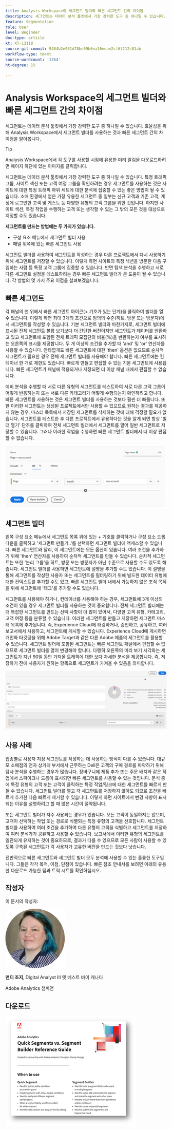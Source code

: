 ```yaml
---
title: Analysis Workspace의 세그먼트 빌더와 빠른 세그먼트 간의 차이점
description: 세그먼트는 데이터 분석 툴킷에서 가장 강력한 도구 중 하나일 수 있습니다. 효율성을 위해 Analysis Workspace에서 세그먼트 빌더를 사용하는 것과 빠른 세그먼트 간의 차이점을 알아봅니다.
feature: Segmentation
role: User
level: Beginner
doc-type: article
kt: KT-13118
source-git-commit: 9484b2e981d78be59b6ea16eeae2cf6f212c81ab
workflow-type: tm+mt
source-wordcount: '1264'
ht-degree: 1%

---
```



# Analysis Workspace의 세그먼트 빌더와 빠른 세그먼트 간의 차이점

세그먼트는 데이터 분석 툴킷에서 가장 강력한 도구 중 하나일 수 있습니다. 효율성을 위해 Analysis Workspace에서 세그먼트 빌더를 사용하는 것과 빠른 세그먼트 간의 차이점을 알아봅니다.

>[!TIP]
>
> Analysis Workspace에서 각 도구를 사용할 시점에 유용한 미리 알림을 다운로드하려면 페이지 하단에 있는 이미지를 클릭합니다.

세그먼트는 데이터 분석 툴킷에서 가장 강력한 도구 중 하나일 수 있습니다. 특정 트래픽 그룹, 사이트 섹션 또는 고객 여정 그룹을 확인하려는 경우 세그먼트를 사용하는 것은 사이트에 대한 특정 트래픽 하위 세트에 대한 분석에 집중할 수 있는 좋은 방법이 될 수 있습니다. 소매 환경에서 얻은 가장 유용한 세그먼트 중 일부는 신규 고객과 기존 고객, 계정에 로그인한 고객 및 게스트 등 다양한 유형의 고객 그룹을 위한 것입니다. 하지만 사이트 섹션, 특정 작업을 수행하는 고객 또는 생각할 수 있는 그 밖의 모든 것을 대상으로 지정할 수도 있습니다.

**세그먼트를 만드는 방법에는 두 가지가 있습니다.**

* 구성 요소 메뉴에서 세그먼트 빌더 사용
* 패널 위쪽에 있는 빠른 세그먼트 사용

세그먼트 빌더를 사용하여 세그먼트를 작성하는 경우 다른 프로젝트에서 다시 사용하기 위해 세그먼트를 저장할 수 있습니다. 이렇게 하면 사이트의 특정 섹션을 방문한 다음 구입하는 사람 등 특정 고객 그룹에 집중할 수 있습니다. 반면 탐색 분석을 수행하고 서로 다른 세그먼트 설정을 테스트하려는 경우 빠른 세그먼트 빌더가 큰 도움이 될 수 있습니다. 각 방법의 몇 가지 주요 이점을 살펴보겠습니다.

## 빠른 세그먼트

각 패널의 맨 위에서 빠른 세그먼트 아이콘(+ 기호가 있는 단계)을 클릭하여 빌더를 열 수 있습니다. 이렇게 하면 최대 3개의 조건으로 임의의 수준(히트, 방문 또는 방문자)에서 세그먼트를 작성할 수 있습니다. 기본 세그먼트 빌더와 마찬가지로, 세그먼트 빌더에 표시된 전체 세그먼트 볼륨 보기보다 더 간단한 버전이지만 세그먼트가 데이터를 반환하고 있고 세그먼트에 포함된 전체 트래픽 모집단의 비율(%)을 반환하는지 여부를 표시하는 오른쪽의 표시를 제공합니다. 두 개 이상의 조건을 추가할 때 &#39;and&#39; 및 &#39;or&#39; 연산자를 사용할 수 있습니다. 안타깝게도 빠른 세그먼트에 대한 &#39;then&#39; 옵션은 없으므로 순차적 세그먼트가 필요한 경우 전체 세그먼트 빌더를 사용해야 합니다. 빠른 세그먼트에는 컨테이너 한 개로 제한도 있습니다. 빠르게 만들고 편집할 수 있는 기본 세그먼트에 사용됩니다. 빠른 세그먼트가 패널에 적용되거나 저장되면 더 이상 패널 내에서 편집할 수 없습니다.

예비 분석을 수행할 때 서로 다른 유형의 세그먼트를 테스트하여 서로 다른 고객 그룹이 어떻게 반응하는지 또는 서로 다른 카테고리가 어떻게 수행되는지 확인하려고 합니다. 빠른 세그먼트를 사용하는 것은 세그먼트 빌더를 사용하는 것보다 훨씬 더 빠릅니다. 또한 이러한 세그먼트는 생성된 프로젝트에서만 사용할 수 있으므로 원하는 결과를 제공하지 않는 경우, 마스터 목록에서 저장된 세그먼트를 삭제하는 것에 대해 걱정할 필요가 없습니다. 세그먼트를 테스트한 후 다른 프로젝트에서 유용하다는 것을 알게 되면 항상 &#39;빌더 열기&#39; 단추를 클릭하여 전체 세그먼트 빌더에서 세그먼트를 열어 일반 세그먼트로 저장할 수 있습니다. 그러나 이러한 작업을 수행하면 빠른 세그먼트 빌더에서 더 이상 편집할 수 없습니다.

![빠른 세그먼트](assets/quick-segement.png)

## 세그먼트 빌더

왼쪽 구성 요소 메뉴에서 세그먼트 목록 위에 있는 + 기호를 클릭하거나 구성 요소 드롭다운을 클릭하고 &#39;세그먼트 만들기..&#39;를 선택하면 세그먼트 빌더에 액세스할 수 있습니다. 빠른 세그먼트와 달리, 이 세그먼트에는 모든 옵션이 있습니다. 여러 조건을 추가하기 위해 &#39;then&#39; 연산자를 사용하여 순차적 세그먼트를 만들 수 있습니다. 순차적 세그먼트는 또한 &#39;논리 그룹&#39;을 히트, 방문 또는 방문자가 아닌 수준으로 사용할 수도 있도록 해줍니다. 세그먼트 빌더를 사용하면 세그먼트에 설명을 추가할 수도 있습니다. 이 설명을 통해 세그먼트를 작성한 사용자 또는 세그먼트를 필터링하기 위해 빌드한 데이터 유형에 대한 컨텍스트를 추가할 수도 있고, 빠른 세그먼트 빌더 내에서 가능하지 않은 조직 목적을 위해 세그먼트에 &#39;태그&#39;를 추가할 수도 있습니다.

세그먼트를 사용해야 하거나, 컨테이너를 사용해야 하는 경우, 세그먼트에 3개 이상의 조건이 있을 경우 세그먼트 빌더를 사용하는 것이 중요합니다. 전체 세그먼트 빌더에는 더 복잡한 세그먼트를 만드는 선택 사항이 더 많이 있어서, 다양한 고객 유형, 카테고리, 고객 여정 등을 분류할 수 있습니다. 이러한 세그먼트를 만들고 저장하면 세그먼트 마스터 목록에 추가됩니다. 즉, Experience Cloud에 태깅하거나, 승인하고, 공유하고, 여러 보고서에서 사용하고, 세그먼트에 게시할 수 있습니다. Experience Cloud에 게시하면 개인화 타깃팅을 위해 Adobe Target과 같은 다른 Adobe 제품의 세그먼트를 활용할 수 있습니다. 세그먼트 빌더에 포함된 세그먼트는 빠른 세그먼트 패널에서 편집할 수 없으므로 세그먼트 빌더를 열어 변경해야 합니다. 다행히 오른쪽의 미리 보기 시각화는 세그먼트가 지난 90일 동안 가져올 트래픽에 대한 보다 자세한 분석을 제공합니다. 즉, 저장하기 전에 사용자가 원하는 항목으로 세그먼트가 가져올 수 있음을 의미합니다.

![세그먼트 빌더](assets/segment-builder-quick.png)

## 사용 사례

업종별로 사용자 지정 세그먼트를 작성하는 데 사용하는 방식이 다를 수 있습니다. 대규모 소매점의 전자 상거래 부서에서 근무하는 Dell은 고객의 구매 경로를 파악하기 위해 탐사 분석을 수행하는 경우가 많습니다. 장바구니에 제품 추가 또는 주문 배치와 같은 작업에서 스파이크나 드롭이 표시되면 빠른 세그먼트를 사용할 수 있는 것입니다. 분석 중에 특정 유형의 고객 또는 고객이 클릭하는 특정 작업/링크에 대한 세그먼트를 빠르게 만들 수 있습니다. 세그먼트 빌더를 열고 각 세그먼트를 저장하지 않아도 되므로 조건을 빠르게 추가한 다음 빠르게 제거할 수 있습니다. 이렇게 하면 사이트에서 변경 사항이 표시되는 이유를 설명하려고 할 때 많은 시간이 절약됩니다.

또는 세그먼트 빌더가 자주 사용되는 경우가 있습니다. 모든 고객이 동일하지는 않으며, 고객이 선택하는 작업 또는 경로로 식별되는 특정 유형의 고객을 선호합니다. 세그먼트 빌더를 사용하여 여러 조건을 추가하여 다른 유형의 고객을 식별하고 세그먼트를 저장하여 여러 분석가가 공유하고 사용할 수 있습니다. 보고서에서 이러한 유형의 세그먼트를 일관되게 유지하는 것이 중요하므로, 결과가 다를 수 있으므로 모든 사람이 사용할 수 있도록 구축된 세그먼트가 각 사용자가 고유한 버전을 만드는 것보다 낫습니다.

전반적으로 빠른 세그먼트와 세그먼트 빌더 모두 분석에 사용할 수 있는 훌륭한 도구입니다. 그들은 각각 목적, 이점, 단점이 있습니다. 빠른 참조 안내서를 보려면 아래의 유용한 다운로드 가능한 팁과 트릭 시트를 확인하십시오.

## 작성자

이 문서의 작성자:

![맨디 조지](assets/mandy-george.jpg)

**맨디 조지**, Digital Analyst III 앳 베스트 바이 캐나다

Adobe Analytics 챔피언

## 다운로드

[![빠른 세그먼트 다운로드](assets/quick-segments-download-small.jpg)](assets/Adobe_Analytics_Segments_Vs_Segment_Builder_Reference_Guide.pdf)
